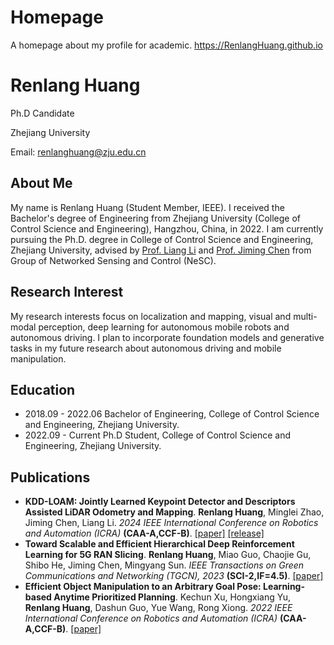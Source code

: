 # Homepage

A homepage about my profile for academic.
https://RenlangHuang.github.io


# Renlang Huang
Ph.D Candidate

Zhejiang University

Email: renlanghuang@zju.edu.cn

## About Me
My name is Renlang Huang (Student Member, IEEE). I received the Bachelor's degree of Engineering from Zhejiang University (College of Control Science and Engineering), Hangzhou, China, in 2022. I am currently pursuing the Ph.D. degree in College of Control Science and Engineering, Zhejiang University, advised by [Prof. Liang Li](https://person.zju.edu.cn/LiangLi) and [Prof. Jiming Chen](https://person.zju.edu.cn/jmchen) from Group of Networked Sensing and Control (NeSC).

## Research Interest
My research interests focus on localization and mapping, visual and multi-modal perception, deep learning for autonomous mobile robots and autonomous driving.
I plan to incorporate foundation models and generative tasks in my future research about autonomous driving and mobile manipulation.

## Education
- 2018.09 - 2022.06 Bachelor of Engineering, College of Control Science and Engineering, Zhejiang University.
- 2022.09 - Current Ph.D Student, College of Control Science and Engineering, Zhejiang University.

## Publications
- **KDD-LOAM: Jointly Learned Keypoint Detector and Descriptors Assisted LiDAR Odometry and Mapping**. **Renlang Huang**, Minglei Zhao, Jiming Chen, Liang Li. *2024 IEEE International Conference on Robotics and Automation (ICRA)* **(CAA-A,CCF-B)**. [[paper]](https://arxiv.org/abs/2309.15394) [\[release\]](https://github.com/RenlangHuang/KDD-LOAM)
- **Toward Scalable and Efficient Hierarchical Deep Reinforcement Learning for 5G RAN Slicing**. **Renlang Huang**, Miao Guo, Chaojie Gu, Shibo He, Jiming Chen, Mingyang Sun. *IEEE Transactions on Green Communications and Networking (TGCN), 2023* **(SCI-2,IF=4.5)**. [\[paper\]](https://ieeexplore.ieee.org/document/10183779)
- **Efficient Object Manipulation to an Arbitrary Goal Pose: Learning-based Anytime Prioritized Planning**. Kechun Xu, Hongxiang Yu, **Renlang Huang**, Dashun Guo, Yue Wang, Rong Xiong. *2022 IEEE International Conference on Robotics and Automation (ICRA)* **(CAA-A,CCF-B)**. [\[paper\]](10.1109/ICRA46639.2022.9811547)
